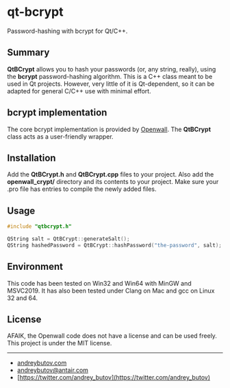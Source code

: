 # qt-bcrypt
Password-hashing with bcrypt for Qt/C++.

## Summary
**QtBCrypt** allows you to hash your passwords (or, any string, really), using the **bcrypt** password-hashing algorithm. This is a C++ class meant to be used in Qt projects. However, very little of it is Qt-dependent, so it can be adapted for general C/C++ use with minimal effort.

## bcrypt implementation
The core bcrypt implementation is provided by [Openwall](https://www.openwall.com/crypt/). The **QtBCrypt** class acts as a user-friendly wrapper.

## Installation
Add the **QtBCrypt.h** and **QtBCrypt.cpp** files to your project. Also add the **openwall_crypt/** directory and its contents to your project. Make sure your .pro file has entries to compile the newly added files.

## Usage
```C++
#include "qtbcrypt.h"

QString salt = QtBCrypt::generateSalt();
QString hashedPassword = QtBCrypt::hashPassword("the-password", salt);
```

## Environment
This code has been tested on Win32 and Win64 with MinGW and MSVC2019. It has also been tested under Clang on Mac and gcc on Linux 32 and 64. 


## License
AFAIK, the Openwall code does not have a license and can be used freely. This project is under the MIT license.

---
* [andreybutov.com](https://andreybutov.com)
* andreybutov@antair.com
* [https://twitter.com/andrey_butov](https://twitter.com/andrey_butov)

